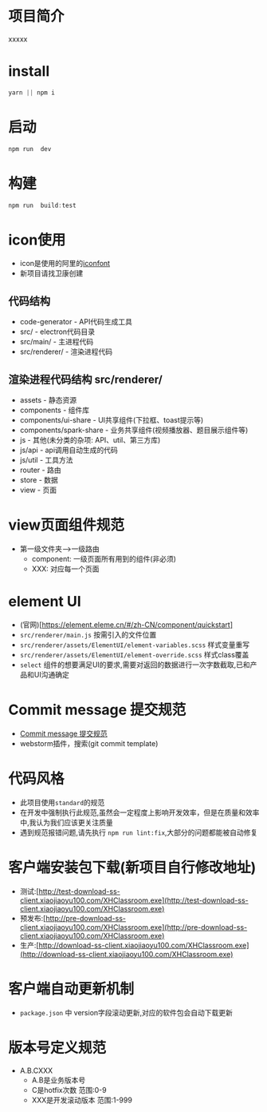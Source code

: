 # 项目简介
xxxxx

# install
```javascript
yarn || npm i
```

# 启动
```javascript
npm run  dev
```
# 构建
```javascript
npm run  build:test
```

# icon使用
- icon是使用的阿里的[iconfont](https://www.iconfont.cn/)
- 新项目请找卫康创建


## 代码结构
* code-generator - API代码生成工具
* src/ - electron代码目录
* src/main/ - 主进程代码
* src/renderer/ - 渲染进程代码

## 渲染进程代码结构 src/renderer/
* assets       - 静态资源
* components   - 组件库
* components/ui-share            - UI共享组件(下拉框、toast提示等)
* components/spark-share      - 业务共享组件(视频播放器、题目展示组件等)
* js           - 其他(未分类的杂项: API、util、第三方库)
* js/api            - api调用自动生成的代码
* js/util           - 工具方法
* router       - 路由
* store        - 数据
* view         - 页面

# view页面组件规范
- 第一级文件夹-->一级路由
  - component: 一级页面所有用到的组件(非必须)
  - XXX: 对应每一个页面

# element UI
* (官网)[https://element.eleme.cn/#/zh-CN/component/quickstart]
* `src/renderer/main.js` 按需引入的文件位置 
* `src/renderer/assets/ElementUI/element-variables.scss` 样式变量重写 
* `src/renderer/assets/ElementUI/element-override.scss` 样式class覆盖 
* `select` 组件的想要满足UI的要求,需要对返回的数据进行一次字数截取,已和产品和UI沟通确定


# Commit message 提交规范
- [Commit message 提交规范](http://www.ruanyifeng.com/blog/2016/01/commit_message_change_log.html)
- webstorm插件，搜索(git commit template) 

# 代码风格
- 此项目使用`standard`的规范
- 在开发中强制执行此规范,虽然会一定程度上影响开发效率，但是在质量和效率中,我认为我们应该更关注质量
- 遇到规范报错问题,请先执行 `npm run lint:fix`,大部分的问题都能被自动修复

# 客户端安装包下载(新项目自行修改地址)
- 测试:[http://test-download-ss-client.xiaojiaoyu100.com/XHClassroom.exe](http://test-download-ss-client.xiaojiaoyu100.com/XHClassroom.exe)
- 预发布:[http://pre-download-ss-client.xiaojiaoyu100.com/XHClassroom.exe](http://pre-download-ss-client.xiaojiaoyu100.com/XHClassroom.exe)
- 生产:[http://download-ss-client.xiaojiaoyu100.com/XHClassroom.exe](http://download-ss-client.xiaojiaoyu100.com/XHClassroom.exe)

# 客户端自动更新机制
- `package.json` 中 version字段滚动更新,对应的软件包会自动下载更新


# 版本号定义规范
- A.B.CXXX
  - A.B是业务版本号
  - C是hotfix次数  范围:0-9
  - XXX是开发滚动版本 范围:1-999
